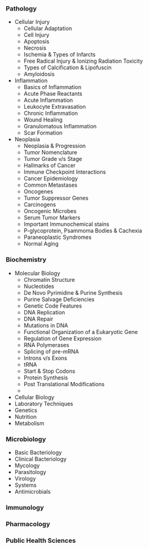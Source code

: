 ### Pathology
- Cellular Injury
	- Cellular Adaptation  
	- Cell Injury  
	- Apoptosis  
	- Necrosis  
	- Ischemia & Types of Infarcts  
	- Free Radical Injury & Ionizing Radiation Toxicity  
	- Types of Calcification & Lipofuscin  
	- Amyloidosis
- Inflammation
	- Basics of Inflammation
	- Acute Phase Reactants
	- Acute Inflammation
	- Leukocyte Extravasation
	- Chronic Inflammation
	- Wound Healing
	- Granulomatous Inflammation
	- Scar Formation
- Neoplasia
	- Neoplasia & Progression
	- Tumor Nomenclature
	- Tumor Grade v/s Stage
	- Hallmarks of Cancer
	- Immune Checkpoint Interactions
	- Cancer Epidemiology
	- Common Metastases
	- Oncogenes
	- Tumor Suppressor Genes
	- Carcinogens
	- Oncogenic Microbes
	- Serum Tumor Markers
	- Important Immunochemical stains
	- P-glycoprotein, Psammoma Bodies & Cachexia
	- Paraneoplastic Syndromes
	- Normal Aging



### Biochemistry
- Molecular Biology
	- Chromatin Structure
	- Nucleotides
	- De Novo Pyrimidine & Purine Synthesis
	- Purine Salvage Deficiencies
	- Genetic Code Features
	- DNA Replication
	- DNA Repair
	- Mutations in DNA
	- Functional Organization of a Eukaryotic Gene
	- Regulation of Gene Expression
	- RNA Polymerases
	- Splicing of pre-mRNA
	- Introns v/s Exons
	- tRNA
	- Start & Stop Codons
	- Protein Synthesis
	- Post Translational Modifications
	- 
- Cellular Biology
- Laboratory Techniques
- Genetics
- Nutrition
- Metabolism

### Microbiology
- Basic Bacteriology
- Clinical Bacteriology
- Mycology
- Parasitology
- Virology
- Systems
- Antimicrobials
### Immunology
### Pharmacology
### Public Health Sciences
